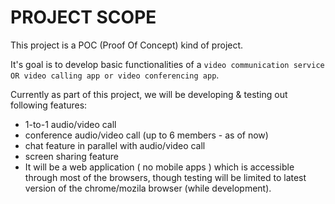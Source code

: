 
# PROJECT SCOPE

This project is a POC (Proof Of Concept) kind of project. 

It's goal is to develop basic functionalities of a `video communication service OR video calling app or video conferencing app`.

Currently as part of this project, we will be developing & testing out following features:

- 1-to-1 audio/video call
- conference audio/video call (up to 6 members - as of now)
- chat feature in parallel with audio/video call
- screen sharing feature
- It will be a web application ( no mobile apps ) which is accessible through most of the browsers, though testing will be limited to latest version of the chrome/mozila browser (while development).